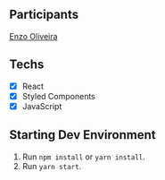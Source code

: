 ## Participants

[Enzo Oliveira](https://github.com/HurtyKg)

## Techs

- [x] React
- [x] Styled Components
- [x] JavaScript

## Starting Dev Environment

1. Run `npm install` or `yarn install`.
2. Run `yarn start`.
